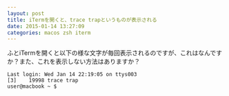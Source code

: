 ```yaml
---
layout: post
title: iTermを開くと、trace trapというものが表示される
date: 2015-01-14 13:27:09
categories: macos zsh iterm
---
```

<!-- {% raw %} -->
<p>ふとiTermを開くと以下の様な文字が毎回表示されるのですが、これはなんですか？また、これを表示しない方法はありますか？</p>

<pre><code>Last login: Wed Jan 14 22:19:05 on ttys003
[3]    19998 trace trap
user@macbook ~ $
</code></pre>
<!-- {% endraw %} -->
